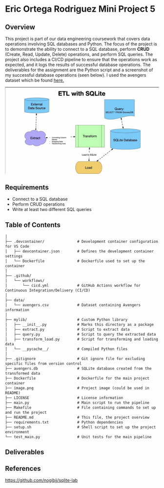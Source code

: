 # Eric Ortega Rodriguez Mini Project 5

## Overview

This project is part of our data engineering coursework that covers data operations involving SQL databases and Python. The focus of the project is to demonstrate the ability to connect to a SQL database, perform **CRUD** (Create, Read, Update, Delete) operations, and perform SQL queries. The project also includes a CI/CD pipeline to ensure that the operations work as expected, and it logs the results of successful database operations. The deliverables for the assignment are the Python script and a screenshot of my successful database operations (seen below). I used the avengers dataset which be found [here.](https://github.com/fivethirtyeight/data/tree/refs/heads/master/avengers)

![alt text](image.png)

## Requirements
- Connect to a SQL database
- Perform CRUD operations
- Write at least two different SQL queries

## Table of Contents

```
│
├── .devcontainer/               # Development container configuration for VS Code
│   ├── devcontainer.json        # Defines the development container settings
│   └── Dockerfile               # Dockerfile used to set up the container
│
├── .github/
│   └── workflows/
│       └── cicd.yml             # GitHub Actions workflow for Continuous Integration/Delivery (CI/CD)
│
├── data/
│   └── avengers.csv             # Dataset containing Avengers information
│
├── mylib/                       # Custom Python library
│   ├── __init__.py              # Marks this directory as a package
│   ├── extract.py               # Script to extract data
│   ├── query.py                 # Script to query the extracted data
│   ├── transform_load.py        # Script for transforming and loading data
│   └── __pycache__/             # Compiled Python files
│
├── .gitignore                   # Git ignore file for excluding specific files from version control
├── avengers.db                  # SQLite database created from the transformed data
├── Dockerfile                   # Dockerfile for the main project container
├── image.png                    # Project image (could be used in README)
├── LICENSE                      # License information
├── main.py                      # Main script to run the pipeline
├── Makefile                     # File containing commands to set up and run the project
├── README.md                    # This file, the project overview
├── requirements.txt             # Python dependencies
├── setup.sh                     # Shell script to set up the project environment
└── test_main.py                 # Unit tests for the main pipeline
```

## Deliverables 

## References
https://github.com/nogibjj/sqlite-lab